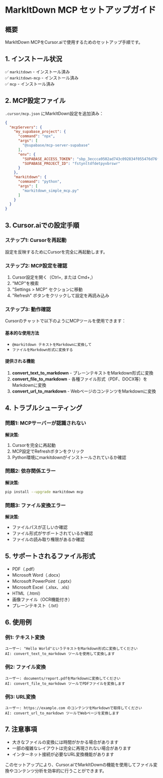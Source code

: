 # MarkItDown MCP セットアップガイド

## 概要
MarkItDown MCPをCursor.aiで使用するためのセットアップ手順です。

## 1. インストール状況
✅ `markitdown` - インストール済み  
✅ `markitdown-mcp` - インストール済み  
✅ `mcp` - インストール済み  

## 2. MCP設定ファイル
`.cursor/mcp.json` にMarkItDown設定を追加済み：

```json
{
  "mcpServers": {
    "my_supabase_project": {
      "command": "npx",
      "args": [
        "@supabase/mcp-server-supabase"
      ],
      "env": {
        "SUPABASE_ACCESS_TOKEN": "sbp_3eccca9502ad743c092834f055476d76fe3bf29b",
        "SUPABASE_PROJECT_ID": "fstynltdfdetpyvbrswr"
      }
    },
    "markitdown": {
      "command": "python",
      "args": [
        "markitdown_simple_mcp.py"
      ]
    }
  }
}
```

## 3. Cursor.aiでの設定手順

### ステップ1: Cursorを再起動
設定を反映するためにCursorを完全に再起動します。

### ステップ2: MCP設定を確認
1. Cursor設定を開く（Ctrl+, または Cmd+,）
2. "MCP"を検索
3. "Settings > MCP" セクションに移動
4. "Refresh" ボタンをクリックして設定を再読み込み

### ステップ3: 動作確認
Cursorのチャットで以下のようにMCPツールを使用できます：

#### 基本的な使用方法
- `@markitdown テキストをMarkdownに変換して`
- `ファイルをMarkdown形式に変換する`

#### 提供される機能
1. **convert_text_to_markdown** - プレーンテキストをMarkdown形式に変換
2. **convert_file_to_markdown** - 各種ファイル形式（PDF、DOCX等）をMarkdownに変換
3. **convert_url_to_markdown** - WebページのコンテンツをMarkdownに変換

## 4. トラブルシューティング

### 問題1: MCPサーバーが認識されない
**解決策:**
1. Cursorを完全に再起動
2. MCP設定でRefreshボタンをクリック
3. Python環境にmarkitdownがインストールされているか確認

### 問題2: 依存関係エラー
**解決策:**
```bash
pip install --upgrade markitdown mcp
```

### 問題3: ファイル変換エラー
**解決策:**
- ファイルパスが正しいか確認
- ファイル形式がサポートされているか確認
- ファイルの読み取り権限があるか確認

## 5. サポートされるファイル形式
- PDF（.pdf）
- Microsoft Word（.docx）
- Microsoft PowerPoint（.pptx）
- Microsoft Excel（.xlsx、.xls）
- HTML（.html）
- 画像ファイル（OCR機能付き）
- プレーンテキスト（.txt）

## 6. 使用例

### 例1: テキスト変換
```
ユーザー: "Hello World"というテキストをMarkdown形式に変換してください
AI: convert_text_to_markdown ツールを使用して変換します
```

### 例2: ファイル変換
```
ユーザー: documents/report.pdfをMarkdownに変換してください
AI: convert_file_to_markdown ツールでPDFファイルを変換します
```

### 例3: URL変換
```
ユーザー: https://example.com のコンテンツをMarkdownで取得してください
AI: convert_url_to_markdown ツールでWebページを変換します
```

## 7. 注意事項
- 大きなファイルの変換には時間がかかる場合があります
- 一部の複雑なレイアウトは完全に再現されない場合があります
- インターネット接続が必要なURL変換機能があります

このセットアップにより、Cursor.aiでMarkItDownの機能を使用してファイル変換やコンテンツ分析を効率的に行うことができます。 
